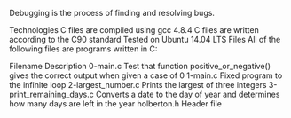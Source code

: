 Debugging is the process of finding and resolving bugs.

Technologies
C files are compiled using gcc 4.8.4
C files are written according to the C90 standard
Tested on Ubuntu 14.04 LTS
Files
All of the following files are programs written in C:

Filename	Description
0-main.c	Test that function positive_or_negative() gives the correct output when given a case of 0
1-main.c	Fixed program to the infinite loop
2-largest_number.c	Prints the largest of three integers
3-print_remaining_days.c	Converts a date to the day of year and determines how many days are left in the year
holberton.h	Header file
